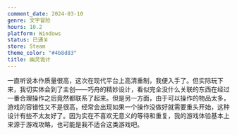```yaml
---
comment_date: 2024-03-10
genre: 文字冒险
hours: 10.2
platform: Windows
status: 已通关
store: Steam
theme_color: "#4b8d83"
title: 幽灵诡计
---
```

一直听说本作质量很高，这次在现代平台上高清重制，我便入手了。但实际玩下来，我切实体会到了主创——巧舟的精妙设计，看似完全没什么关联的东西在经过一番合理操作之后竟然都联系了起来。但是另一方面，由于可以操作的物品太多，游戏的容错性又不是很高，经常会出现如果一个操作没做好就需要重头开始，这种设计有些不太友好了。因为实在不喜欢无意义的等待和重复，我的游戏体验基本上来源于游戏攻略，也可能是我不适合这类游戏吧。